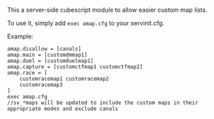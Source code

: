 This a server-side cubescript module to allow easier custom map lists.

To use it, simply add `exec amap.cfg` to your servinit.cfg.

Example:
```
amap.disallow = [canals]
amap.main = [customdmmap1]
amap.duel = [customduelmap1]
amap.capture = [customctfmap1 customctfmap2]
amap.race = [
    customracemap1 customracemap2
    customracemap3
]
exec amap.cfg
//sv_*maps will be updated to include the custom maps in their appropriate modes and exclude canals
```
